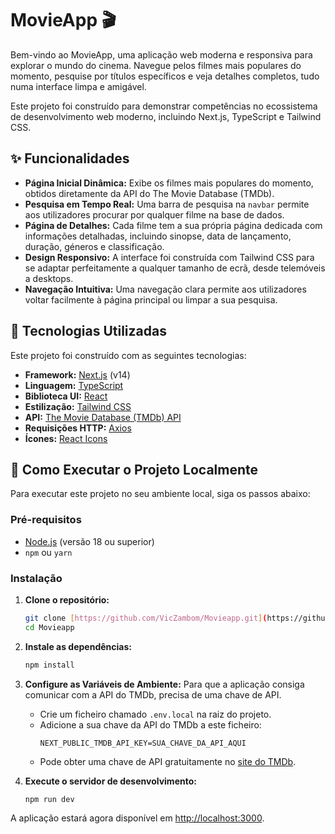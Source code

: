 # MovieApp 🎬

Bem-vindo ao MovieApp, uma aplicação web moderna e responsiva para explorar o mundo do cinema. Navegue pelos filmes mais populares do momento, pesquise por títulos específicos e veja detalhes completos, tudo numa interface limpa e amigável.

Este projeto foi construído para demonstrar competências no ecossistema de desenvolvimento web moderno, incluindo Next.js, TypeScript e Tailwind CSS.

## ✨ Funcionalidades

* **Página Inicial Dinâmica:** Exibe os filmes mais populares do momento, obtidos diretamente da API do The Movie Database (TMDb).
* **Pesquisa em Tempo Real:** Uma barra de pesquisa na `navbar` permite aos utilizadores procurar por qualquer filme na base de dados.
* **Página de Detalhes:** Cada filme tem a sua própria página dedicada com informações detalhadas, incluindo sinopse, data de lançamento, duração, géneros e classificação.
* **Design Responsivo:** A interface foi construída com Tailwind CSS para se adaptar perfeitamente a qualquer tamanho de ecrã, desde telemóveis a desktops.
* **Navegação Intuitiva:** Uma navegação clara permite aos utilizadores voltar facilmente à página principal ou limpar a sua pesquisa.

## 🚀 Tecnologias Utilizadas

Este projeto foi construído com as seguintes tecnologias:

* **Framework:** [Next.js](https://nextjs.org/) (v14)
* **Linguagem:** [TypeScript](https://www.typescriptlang.org/)
* **Biblioteca UI:** [React](https://reactjs.org/)
* **Estilização:** [Tailwind CSS](https://tailwindcss.com/)
* **API:** [The Movie Database (TMDb) API](https://www.themoviedb.org/documentation/api)
* **Requisições HTTP:** [Axios](https://axios-http.com/)
* **Ícones:** [React Icons](https://react-icons.github.io/react-icons/)

## 🔧 Como Executar o Projeto Localmente

Para executar este projeto no seu ambiente local, siga os passos abaixo:

### Pré-requisitos

* [Node.js](https://nodejs.org/) (versão 18 ou superior)
* `npm` ou `yarn`

### Instalação

1.  **Clone o repositório:**
    ```bash
    git clone [https://github.com/VicZambom/Movieapp.git](https://github.com/VicZambom/Movieapp.git)
    cd Movieapp
    ```

2.  **Instale as dependências:**
    ```bash
    npm install
    ```

3.  **Configure as Variáveis de Ambiente:**
    Para que a aplicação consiga comunicar com a API do TMDb, precisa de uma chave de API.

    * Crie um ficheiro chamado `.env.local` na raiz do projeto.
    * Adicione a sua chave da API do TMDb a este ficheiro:
        ```
        NEXT_PUBLIC_TMDB_API_KEY=SUA_CHAVE_DA_API_AQUI
        ```
    * Pode obter uma chave de API gratuitamente no [site do TMDb](https://www.themoviedb.org/signup).

4.  **Execute o servidor de desenvolvimento:**
    ```bash
    npm run dev
    ```

A aplicação estará agora disponível em [http://localhost:3000](http://localhost:3000).

